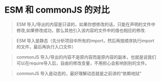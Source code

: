 # ESM 和 commonJS 的对比

 > ESM 导入/导出的内容是只读的，如果你想修改的话，只能在声明的文件中修改,如果修改成功，那么其他引入该内容的文件中的值也相应的修改.  

 > ESM 导入是静态（先分析项目中所有的import，然后再按顺序执行import的文件，最后再执行入口文件）  

 > commonJS 导入/导出的内容不是原内容而是原内容的副本，也就是说我们可以在require导入后，自由的修改变量，不用担心会影响到别的文件。

 > commonJS 导入是动态的，最好理解动态就是之前讲的“依赖地狱”